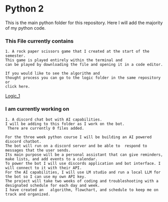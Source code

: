 # Python 2

This is the main python folder for this repository. Here I will add the majority of my python code. 

### This File currently contains

    1. A rock paper scissors game that I created at the start of the semester. 
    This game is played entirely within the terminal and 
    can be played by downloading the file and opening it in a code editor. 
    
    If you would like to see the algorithm and 
    thought process you can go to the logic folder in the same repository or 
    click here.

[Logic_1](https://github.com/romanrocks4/dae_6_month/tree/main/logic_1)

### I am currently working on 

    1. A discord chat bot with AI capabilities. 
    I will be adding to this folder as I work on the bot.
     There are currently 0 files added. 

    For the three week python course I will be building an AI powered discord chatbot. 
    The bot will run on a discord server and be able to  respond to messages that the user sends.
    Its main purpose will be a personal assistant that can give reminders, make lists, and add events to a calendar. 
    To power the bot I will use discords application and bot interface. I will connect to it with their API. 
    For the AI capabilities, I will use LM studio and run a local LLM for the bot so I can use my own API key.
    The project will take two weeks of coding and troubleshooting with a designated schedule for each day and week.
    I have created an   algorithm, flowchart, and schedule to keep me on track and organized.    

